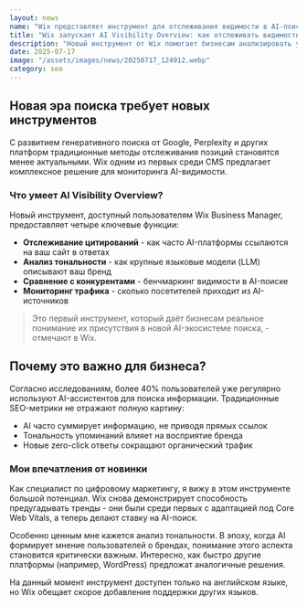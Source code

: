 ```yaml
---
layout: news
name: "Wix представляет инструмент для отслеживания видимости в AI-поиске"
title: "Wix запускает AI Visibility Overview: как отслеживать видимость в AI-поиске"
description: "Новый инструмент от Wix помогает бизнесам анализировать упоминания в ChatGPT, Gemini и других AI-ассистентах. Рассказываем, как это работает и почему важно уже сейчас."
date: 2025-07-17
image: "/assets/images/news/20250717_124912.webp"
category: seo
---
```

<h2>Новая эра поиска требует новых инструментов</h2>
<p>С развитием генеративного поиска от Google, Perplexity и других платформ традиционные методы отслеживания позиций становятся менее актуальными. Wix одним из первых среди CMS предлагает комплексное решение для мониторинга AI-видимости.</p>

<h3>Что умеет AI Visibility Overview?</h3>
<p>Новый инструмент, доступный пользователям Wix Business Manager, предоставляет четыре ключевые функции:</p>
<ul>
<li><strong>Отслеживание цитирований</strong> - как часто AI-платформы ссылаются на ваш сайт в ответах</li>
<li><strong>Анализ тональности</strong> - как крупные языковые модели (LLM) описывают ваш бренд</li>
<li><strong>Сравнение с конкурентами</strong> - бенчмаркинг видимости в AI-поиске</li>
<li><strong>Мониторинг трафика</strong> - сколько посетителей приходит из AI-источников</li>
</ul>

<blockquote class="google-quote">
Это первый инструмент, который даёт бизнесам реальное понимание их присутствия в новой AI-экосистеме поиска, - отмечают в Wix.
</blockquote>

<h2>Почему это важно для бизнеса?</h2>
<p>Согласно исследованиям, более 40% пользователей уже регулярно используют AI-ассистентов для поиска информации. Традиционные SEO-метрики не отражают полную картину:</p>
<ul>
<li>AI часто суммирует информацию, не приводя прямых ссылок</li>
<li>Тональность упоминаний влияет на восприятие бренда</li>
<li>Новые zero-click ответы сокращают органический трафик</li>
</ul>

<h3>Мои впечатления от новинки</h3>
<p>Как специалист по цифровому маркетингу, я вижу в этом инструменте большой потенциал. Wix снова демонстрирует способность предугадывать тренды - они были среди первых с адаптацией под Core Web Vitals, а теперь делают ставку на AI-поиск.</p>
<p>Особенно ценным мне кажется анализ тональности. В эпоху, когда AI формирует мнение пользователей о брендах, понимание этого аспекта становится критически важным. Интересно, как быстро другие платформы (например, WordPress) предложат аналогичные решения.</p>

<p>На данный момент инструмент доступен только на английском языке, но Wix обещает скорое добавление поддержки других языков.</p>
